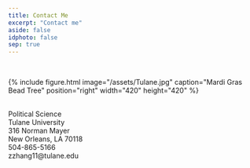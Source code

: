 ```yaml
---
title: Contact Me
excerpt: "Contact me"
aside: false
idphoto: false
sep: true
---
```



<br/>

{% include figure.html image="/assets/Tulane.jpg" caption="Mardi Gras Bead Tree" position="right" width="420" height="420" %}

<br/>
Political Science<br/>
Tulane University<br/>
316 Norman Mayer<br/>
New Orleans, LA 70118<br/>
504-865-5166<br/>
zzhang11@tulane.edu
